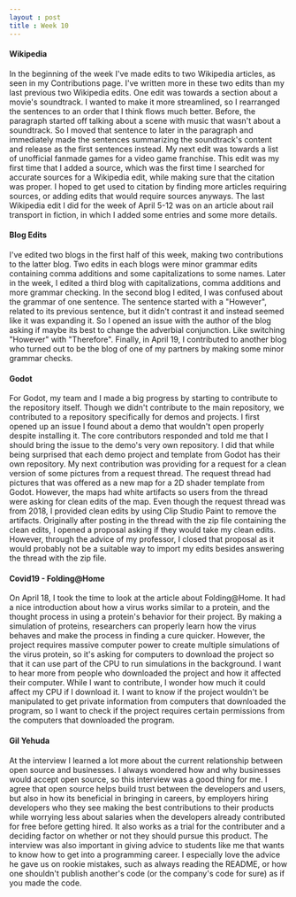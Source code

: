 ```yaml
---
layout : post
title : Week 10
---
```


#### Wikipedia

In the beginning of the week I've made edits to two Wikipedia articles, as seen in my Contributions page. I've written more in these two edits than my last previous two Wikipedia edits. One edit was towards a section about a movie's soundtrack. I wanted to make it more streamlined, so I rearranged the sentences to an order that I think flows much better. Before, the paragraph started off talking about a scene with music that wasn't about a soundtrack. So I moved that sentence to later in the paragraph and immediately made the sentences summarizing the soundtrack's content and release as the first sentences instead. My next edit was towards a list of unofficial fanmade games for a video game franchise. This edit was my first time that I added a source, which was the first time I searched for accurate sources for a Wikipedia edit, while making sure that the citation was proper. I hoped to get used to citation by finding more articles requiring sources, or adding edits that would require sources anyways. The last Wikipedia edit I did for the week of April 5-12 was on an article about rail transport in fiction, in which I added some entries and some more details.

#### Blog Edits

I've edited two blogs in the first half of this week, making two contributions to the latter blog. Two edits in each blogs were minor grammar edits containing comma additions and some capitalizations to some names. Later in the week, I edited a third blog with capitalizations, comma additions and more grammar checking. In the second blog I edited, I was confused about the grammar of one sentence. The sentence started with a "However", related to its previous sentence, but it didn't contrast it and instead seemed like it was expanding it. So I opened an issue with the author of the blog asking if maybe its best to change the adverbial conjunction. Like switching "However" with "Therefore". Finally, in April 19, I contributed to another blog who turned out to be the blog of one of my partners by making some minor grammar checks. 

#### Godot

For Godot, my team and I made a big progress by starting to contribute to the repository itself. Though we didn't contribute to the main repository, we contributed to a repository specifically for demos and projects. I first opened up an issue I found about a demo that wouldn't open properly despite installing it. The core contributors responded and told me that I should bring the issue to the demo's very own repository. I did that while being surprised that each demo project and template from Godot has their own repository. My next contribution was providing for a request for a clean version of some pictures from a request thread. The request thread had pictures that was offered as a new map for a 2D shader template from Godot. However, the maps had white artifacts so users from the thread were asking for clean edits of the map. Even though the request thread was from 2018, I provided clean edits by using Clip Studio Paint to remove the artifacts. Originally after posting in the thread with the zip file containing the clean edits, I opened a proposal asking if they would take my clean edits. However, through the advice of my professor, I closed that proposal as it would probably not be a suitable way to import my edits besides answering the thread with the zip file.

#### Covid19 - Folding@Home

On April 18, I took the time to look at the article about Folding@Home. It had a nice introduction about how a virus works similar to a protein, and the thought process in using a protein's behavior for their project. By making a simulation of proteins, researchers can properly learn how the virus behaves and make the process in finding a cure quicker. However, the project requires massive computer power to create multiple simulations of the virus protein, so it's asking for computers to download the project so that it can use part of the CPU to run simulations in the background. I want to hear more from people who downloaded the project and how it affected their computer. While I want to contribute, I wonder how much it could affect my CPU if I download it. I want to know if the project wouldn't be manipulated to get private information from computers that downloaded the program, so I want to check if the project requires certain permissions from the computers that downloaded the program.


#### Gil Yehuda

At the interview I learned a lot more about the current relationship between open source and businesses. I always wondered how and why businesses would accept open source, so this interview was a good thing for me. I agree that open source helps build trust between the developers and users, but also in how its beneficial in bringing in careers, by employers hiring developers who they see making the best contributions to their products while worrying less about salaries when the developers already contributed for free before getting hired. It also works as a trial for the contributer and a deciding factor on whether or not they should pursue this product. The interview was also important in giving advice to students like me that wants to know how to get into a programming career. I especially love the advice he gave us on rookie mistakes, such as always reading the README, or how one shouldn't publish another's code (or the company's code for sure) as if you made the code.
